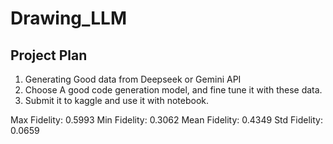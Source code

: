 # Drawing_LLM

## Project Plan
1. Generating Good data from Deepseek or Gemini API
2. Choose A good code generation model, and fine tune it with these data.
3. Submit it to kaggle and use it with notebook.

Max Fidelity: 0.5993
Min Fidelity: 0.3062
Mean Fidelity: 0.4349
Std Fidelity: 0.0659